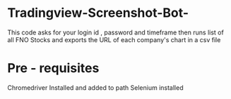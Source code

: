 # Tradingview-Screenshot-Bot-
This code asks for your login id , password and timeframe then runs list of all FNO Stocks and exports the URL of each company's chart in a csv file 
# Pre - requisites 
Chromedriver Installed and added to path 
Selenium installed 

